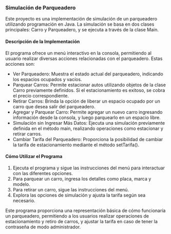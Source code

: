 ### Simulación de Parqueadero
Este proyecto es una implementación de simulación de un parqueadero utilizando programación en Java. La simulación se basa en dos clases principales: Carro y Parqueadero, y se ejecuta a través de la clase Main.

#### Descripción de la Implementación
El programa ofrece un menú interactivo en la consola, permitiendo al usuario realizar diversas acciones relacionadas con el parqueadero. Estas acciones son:

- Ver Parqueadero: Muestra el estado actual del parqueadero, indicando los espacios ocupados y vacíos.
- Parquear Carros: Permite estacionar autos utilizando objetos de la clase Carro previamente definidos. Si el estacionamiento es exitoso, se cobra el precio correspondiente.
- Retirar Carros: Brinda la opción de liberar un espacio ocupado por un carro que desea salir del parqueadero.
- Agregar y Parquear Carro: Permite agregar un nuevo carro ingresando información desde la consola, y luego parquearlo en un espacio libre.
- Simulación sin Ingresar Más Datos: Ejecuta una simulación previamente definida en el método main, realizando operaciones como estacionar y retirar carros.
- Cambiar Tarifa del Parqueadero: Proporciona la posibilidad de cambiar la tarifa de estacionamiento mediante el método setTarifa().

#### Cómo Utilizar el Programa
1. Ejecuta el programa y sigue las instrucciones del menú para interactuar con las diferentes opciones.
2. Para parquear un carro, ingresa los detalles como placa, marca y modelo.
3. Para retirar un carro, sigue las instrucciones del menú.
4. Explora las opciones de simulación y ajusta la tarifa según sea necesario.


Este programa proporciona una representación básica de cómo funcionaría un parqueadero, permitiendo a los usuarios realizar operaciones de estacionamiento y retiro de carros, y ajustar la tarifa en caso de tener la contraseña de modo administrador.
  
